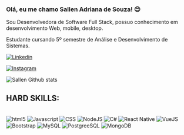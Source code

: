 ### Olá, eu me chamo Sallen Adriana de Souza! 😊
Sou Desenvolvedora de Software Full Stack, possuo conhecimento em desenvolvimento Web, mobile, desktop. 

Estudante cursando 5º semestre de Análise e Desenvolvimento de Sistemas.

 


[![Linkedin](https://img.shields.io/badge/LinkedIn-0077B5?style=for-the-badge&logo=linkedin&logoColor=white)](https://www.linkedin.com/in/sallensouza/)

[![Instagram](https://img.shields.io/badge/Instagram-E4405F?style=for-the-badge&logo=instagram&logoColor=white)](https://www.instagram.com/xkidsn/)


![Sallen Github stats](https://github-readme-stats.vercel.app/api?username=sallenmosele&show_icons=true&theme=radical)

## HARD SKILLS:

<div style="display: inline_block"><br/>
<img align="center" alt= "html5"src="https://img.shields.io/badge/HTML5-E34F26?style=for-the-badge&logo=html5&logoColor=white" />
<img align="center" alt= "Javascript" src="https://img.shields.io/badge/JavaScript-F7DF1E?style=for-the-badge&logo=javascript&logoColor=black" />
<img align="center" alt= "CSS" src="https://img.shields.io/badge/CSS3-1572B6?style=for-the-badge&logo=css3&logoColor=white" />
<img align="center" alt= "NodeJS" src="https://img.shields.io/badge/Node.js-43853D?style=for-the-badge&logo=node.js&logoColor=white" />
<img align="center" alt= "C#" src="https://img.shields.io/badge/C%23-239120?style=for-the-badge&logo=c-sharp&logoColor=white" />
<img align="center" alt= "React Native" src="https://img.shields.io/badge/React-20232A?style=for-the-badge&logo=react&logoColor=61DAFB" />
<img align="center" alt= "VueJS" src="https://img.shields.io/badge/Vue.js-35495E?style=for-the-badge&logo=vue.js&logoColor=4FC08D" />
<img align="center" alt= "Bootstrap" src="https://img.shields.io/badge/Bootstrap-563D7C?style=for-the-badge&logo=bootstrap&logoColor=white" />
<img align="center" alt= "MySQL" src="https://img.shields.io/badge/MySQL-00000F?style=for-the-badge&logo=mysql&logoColor=white" />
<img align="center" alt= "PostgreeSQL" src="https://img.shields.io/badge/PostgreSQL-316192?style=for-the-badge&logo=postgresql&logoColor=white" />
<img align="center" alt= "MongoDB" src="https://img.shields.io/badge/MongoDB-4EA94B?style=for-the-badge&logo=mongodb&logoColor=white" />


</div>
